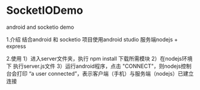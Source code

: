 SocketIODemo
============

android and socketio demo


1.介绍
结合android 和 socketio
项目使用android studio 
服务端nodejs + express

2.使用
 1）进入server文件夹，执行 npm install 下载所需模块
 2）在nodejs环境下 执行server.js文件
 3）运行android程序，点击 "CONNECT"，则nodejs控制台会打印 “a user connected”，表示客户端（手机）与服务端（nodejs）已建立连接
